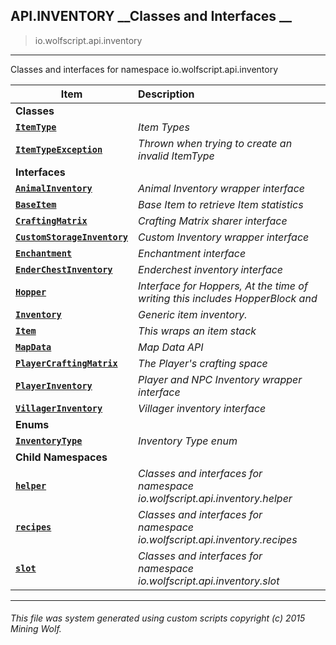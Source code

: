 ## API.INVENTORY __Classes and Interfaces __

>io.wolfscript.api.inventory

---

Classes and interfaces for namespace io.wolfscript.api.inventory

Item | Description   
--- | :--- 
__Classes__|
__[`ItemType`](ItemType.md)__ | _Item Types_ 
__[`ItemTypeException`](ItemTypeException.md)__ | _Thrown when trying to create an invalid ItemType_ 
__Interfaces__|
__[`AnimalInventory`](AnimalInventory.md)__ | _Animal Inventory wrapper interface_ 
__[`BaseItem`](BaseItem.md)__ | _Base Item to retrieve Item statistics_ 
__[`CraftingMatrix`](CraftingMatrix.md)__ | _Crafting Matrix sharer interface_ 
__[`CustomStorageInventory`](CustomStorageInventory.md)__ | _Custom Inventory wrapper interface_ 
__[`Enchantment`](Enchantment.md)__ | _Enchantment interface_ 
__[`EnderChestInventory`](EnderChestInventory.md)__ | _Enderchest inventory interface_ 
__[`Hopper`](Hopper.md)__ | _Interface for Hoppers, At the time of writing this includes HopperBlock and_ 
__[`Inventory`](Inventory.md)__ | _Generic item inventory._ 
__[`Item`](Item.md)__ | _This wraps an item stack_ 
__[`MapData`](MapData.md)__ | _Map Data API_ 
__[`PlayerCraftingMatrix`](PlayerCraftingMatrix.md)__ | _The Player's crafting space_ 
__[`PlayerInventory`](PlayerInventory.md)__ | _Player and NPC Inventory wrapper interface_ 
__[`VillagerInventory`](VillagerInventory.md)__ | _Villager inventory interface_ 
__Enums__|
__[`InventoryType`](InventoryType.md)__ | _Inventory Type enum_ 
__Child Namespaces__|
__[`helper`](helper/0.md)__ | _Classes and interfaces for namespace io.wolfscript.api.inventory.helper_ 
__[`recipes`](recipes/0.md)__ | _Classes and interfaces for namespace io.wolfscript.api.inventory.recipes_ 
__[`slot`](slot/0.md)__ | _Classes and interfaces for namespace io.wolfscript.api.inventory.slot_ 



---



###### This file was system generated using custom scripts copyright (c) 2015 Mining Wolf.
	

